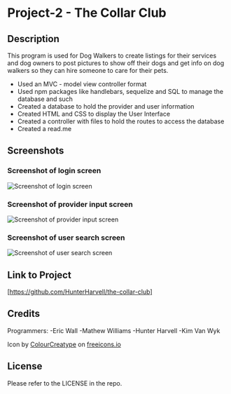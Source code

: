 # Project-2 - The Collar Club
## Description

This program is used for Dog Walkers to create listings for their services and dog owners to post pictures to show off their dogs and get info on dog walkers so they can hire someone to care for their pets.  

- Used an MVC - model view controller format
- Used npm packages like handlebars, sequelize and SQL to manage the database and such
- Created a database to hold the provider and user information
- Created HTML and CSS to display the User Interface
- Created a controller with files to hold the routes to access the database
- Created a read.me

## Screenshots

### Screenshot of login screen
![Screenshot of login screen](.png)
### Screenshot of provider input screen
![Screenshot of provider input screen](.png)

### Screenshot of user search screen
![Screenshot of user search screen](.png)


## Link to Project

[https://github.com/HunterHarvell/the-collar-club]

## Credits

Programmers: 
-Eric Wall
-Mathew Williams
-Hunter Harvell
-Kim Van Wyk

Icon by <a href="https://freeicons.io/profile/5790">ColourCreatype</a> on <a href="https://freeicons.io">freeicons.io</a>
                                
## License

Please refer to the LICENSE in the repo.